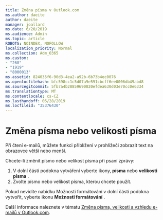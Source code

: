 ```yaml
---
title: Změna písma v Outlook.com
ms.author: daeite
author: daeite
manager: joallard
ms.date: 6/20/2019
ms.audience: Admin
ms.topic: article
ROBOTS: NOINDEX, NOFOLLOW
localization_priority: Normal
ms.collection: Adm_O365
ms.custom:
- "268"
- "1919"
- "8000013"
ms.assetid: 824035f6-90d3-4ea2-a92b-6b73b4ec0076
ms.openlocfilehash: bfc598cc1c5d07a9e591cbcff6ee0006db49abd8
ms.sourcegitcommit: 5fb7a4b28859690020efdea630d03e70cc0e6334
ms.translationtype: MT
ms.contentlocale: cs-CZ
ms.lasthandoff: 06/28/2019
ms.locfileid: "35376430"
---
```

# <a name="change-font-or-font-size"></a>Změna písma nebo velikosti písma

Při čtení e-mailů, můžete funkci přiblížení v prohlížeči zobrazit text na obrazovce větší nebo menší.
  
Chcete-li změnit písmo nebo velikost písma při psaní zprávy:
  
1. V dolní části podokna vytváření vyberte ikony, **písma** nebo **velikosti písma** .
2. Zvolte písmo nebo velikost písma, kterou chcete použít.

Pokud nevidíte nabídku Možnosti formátování v dolní části podokna vytvořit, vyberte ikonu **Možnosti formátování** .
  
Další informace naleznete v tématu [Změna písma, velikosti a vzhledu e-mailů v Outlook.com](https://support.office.com/article/0b4eb323-23fc-4d5d-adbf-cae14c9c0386?wt.mc_id=Office_Outlook_com_Alchemy).